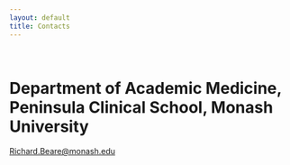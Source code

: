 ```yaml
---
layout: default
title: Contacts
---
```


<br>

# Department of Academic Medicine, Peninsula Clinical School, Monash University

<section class="content">

Richard.Beare@monash.edu

